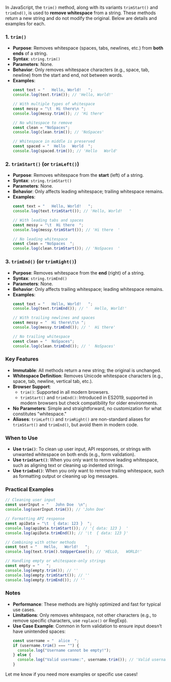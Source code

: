 In JavaScript, the `trim()` method, along with its variants `trimStart()` and `trimEnd()`, is used to **remove whitespace** from a string. These methods return a new string and do not modify the original. Below are details and examples for each.

### 1. **`trim()`**
- **Purpose**: Removes whitespace (spaces, tabs, newlines, etc.) from **both ends** of a string.
- **Syntax**: `string.trim()`
- **Parameters**: None.
- **Behavior**: Only removes whitespace characters (e.g., space, tab, newline) from the start and end, not between words.
- **Examples**:
  ```javascript
  const text = "   Hello, World!   ";
  console.log(text.trim()); // 'Hello, World!'
  
  // With multiple types of whitespace
  const messy = "\t  Hi there\n ";
  console.log(messy.trim()); // 'Hi there'
  
  // No whitespace to remove
  const clean = "NoSpaces";
  console.log(clean.trim()); // 'NoSpaces'
  
  // Whitespace in middle is preserved
  const spaced = "  Hello   World  ";
  console.log(spaced.trim()); // 'Hello   World'
  ```

### 2. **`trimStart()`** (or `trimLeft()`)
- **Purpose**: Removes whitespace from the **start** (left) of a string.
- **Syntax**: `string.trimStart()`
- **Parameters**: None.
- **Behavior**: Only affects leading whitespace; trailing whitespace remains.
- **Examples**:
  ```javascript
  const text = "   Hello, World!   ";
  console.log(text.trimStart()); // 'Hello, World!   '
  
  // With leading tabs and spaces
  const messy = "\t  Hi there  ";
  console.log(messy.trimStart()); // 'Hi there  '
  
  // No leading whitespace
  const clean = "NoSpaces  ";
  console.log(clean.trimStart()); // 'NoSpaces  '
  ```

### 3. **`trimEnd()`** (or `trimRight()`)
- **Purpose**: Removes whitespace from the **end** (right) of a string.
- **Syntax**: `string.trimEnd()`
- **Parameters**: None.
- **Behavior**: Only affects trailing whitespace; leading whitespace remains.
- **Examples**:
  ```javascript
  const text = "   Hello, World!   ";
  console.log(text.trimEnd()); // '   Hello, World!'
  
  // With trailing newlines and spaces
  const messy = "  Hi there\t\n ";
  console.log(messy.trimEnd()); // '  Hi there'
  
  // No trailing whitespace
  const clean = "  NoSpaces";
  console.log(clean.trimEnd()); // '  NoSpaces'
  ```

### Key Features
- **Immutable**: All methods return a new string; the original is unchanged.
- **Whitespace Definition**: Removes Unicode whitespace characters (e.g., space, tab, newline, vertical tab, etc.).
- **Browser Support**:
  - `trim()`: Supported in all modern browsers.
  - `trimStart()` and `trimEnd()`: Introduced in ES2019, supported in modern browsers but check compatibility for older environments.
- **No Parameters**: Simple and straightforward, no customization for what constitutes "whitespace."
- **Aliases**: `trimLeft()` and `trimRight()` are non-standard aliases for `trimStart()` and `trimEnd()`, but avoid them in modern code.

### When to Use
- **Use `trim()`**: To clean up user input, API responses, or strings with unwanted whitespace on both ends (e.g., form validation).
- **Use `trimStart()`**: When you only want to remove leading whitespace, such as aligning text or cleaning up indented strings.
- **Use `trimEnd()`**: When you only want to remove trailing whitespace, such as formatting output or cleaning up log messages.

### Practical Examples
```javascript
// Cleaning user input
const userInput = "   John Doe  \n";
console.log(userInput.trim()); // 'John Doe'

// Formatting API response
const apiData = "\t  { data: 123 }  ";
console.log(apiData.trimStart()); // '{ data: 123 }  '
console.log(apiData.trimEnd()); // '\t  { data: 123 }'

// Combining with other methods
const text = "   Hello,   World!   ";
console.log(text.trim().toUpperCase()); // 'HELLO,   WORLD!'

// Handling empty or whitespace-only strings
const empty = "   ";
console.log(empty.trim()); // ''
console.log(empty.trimStart()); // ''
console.log(empty.trimEnd()); // ''
```

### Notes
- **Performance**: These methods are highly optimized and fast for typical use cases.
- **Limitations**: Only removes whitespace, not other characters (e.g., to remove specific characters, use `replace()` or RegExp).
- **Use Case Example**: Common in form validation to ensure input doesn’t have unintended spaces:
  ```javascript
  const username = "  alice  ";
  if (username.trim() === "") {
    console.log("Username cannot be empty!");
  } else {
    console.log("Valid username:", username.trim()); // 'Valid username: alice'
  }
  ```

Let me know if you need more examples or specific use cases!
